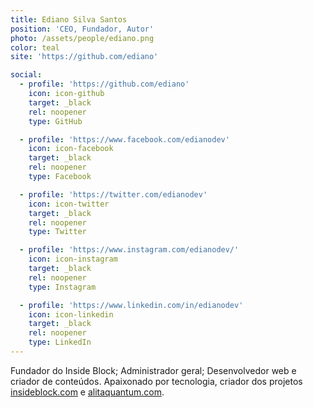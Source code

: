 ```yaml
---
title: Ediano Silva Santos
position: 'CEO, Fundador, Autor'
photo: /assets/people/ediano.png
color: teal
site: 'https://github.com/ediano'

social:
  - profile: 'https://github.com/ediano'
    icon: icon-github
    target: _black
    rel: noopener
    type: GitHub

  - profile: 'https://www.facebook.com/edianodev'
    icon: icon-facebook
    target: _black
    rel: noopener
    type: Facebook

  - profile: 'https://twitter.com/edianodev'
    icon: icon-twitter
    target: _black
    rel: noopener
    type: Twitter

  - profile: 'https://www.instagram.com/edianodev/'
    icon: icon-instagram
    target: _black
    rel: noopener
    type: Instagram

  - profile: 'https://www.linkedin.com/in/edianodev'
    icon: icon-linkedin
    target: _black
    rel: noopener
    type: LinkedIn
---
```


Fundador do Inside Block; Administrador geral; Desenvolvedor web e criador de conteúdos. Apaixonado por tecnologia, criador dos projetos <a href="https://insideblock.com" target="_black">insideblock.com</a> e <a href="https://alitaquantum.com" target="_black">alitaquantum.com</a>.
